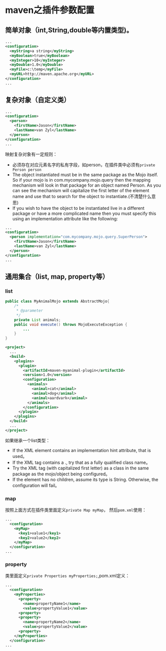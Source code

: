 # maven之插件参数配置
## 简单对象（int,String,double等内置类型)。
```xml
...
<configuration>
  <myString>a string</myString>
  <myBoolean>true</myBoolean>
  <myInteger>10</myInteger>
  <myDouble>1.0</myDouble>
  <myFile>c:\temp</myFile>
  <myURL>http://maven.apache.org</myURL>
</configuration>
...
```
## 复杂对象（自定义类）
```xml
...
<configuration>
  <person>
    <firstName>Jason</firstName>
    <lastName>van Zyl</lastName>
  </person>
</configuration>
...
```
映射复杂对象有一定规则：
* 必须存在对应元素名字的私有字段，如person，在插件类中必须有`private Person person`
* The object instantiated must be in the same package as the Mojo itself. So if your mojo is in com.mycompany.mojo.query then the mapping mechanism will look in that package for an object named Person. As you can see the mechanism will capitalize the first letter of the element name and use that to search for the object to instantiate.(不清楚什么意思)
*  If you wish to have the object to be instantiated live in a different package or have a more complicated name then you must specify this using an implementation attribute like the following:
```xml
...
<configuration>
  <person implementation="com.mycompany.mojo.query.SuperPerson">
    <firstName>Jason</firstName>
    <lastName>van Zyl</lastName>
  </person>
</configuration>
...
```
## 通用集合（list, map, property等）
### list
```java
public class MyAnimalMojo extends AbstractMojo{
    /*
     * @parameter
     */
    private List animals;
    public void execute() throws MojoExecuteException {
        ...
    }
}
```
```xml
<project>
  ...
  <build>
    <plugins>
      <plugin>
        <artifactId>maven-myanimal-plugin</artifactId>
        <version>1.0</version>
        <configuration>
          <animals>
            <animal>cat</animal>
            <animal>dog</animal>
            <animal>aardvark</animal>
          </animals>
        </configuration>
      </plugin>
    </plugins>
  </build>
  ...
</project>
```   
如果继承一个list类型：
* If the XML element contains an implementation hint attribute, that is used。
* If the XML tag contains a ., try that as a fully qualified class name。
* Try the XML tag (with capitalized first letter) as a class in the same package as the mojo/object being configured。
* If the element has no children, assume its type is String. Otherwise, the configuration will fail。
### map
按照上面方式在插件类里面定义`private Map myMap`，
然后`pom.xml`使用：
```xml
...
  <configuration>
    <myMap>
      <key1>value1</key1>
      <key2>value2</key2>
    </myMap>
  </configuration>
...
```

### property
类里面定义`private Properties myProperties;`,pom.xml定义：
```xml
...
  <configuration>
    <myProperties>
      <property>
        <name>propertyName1</name>
        <value>propertyValue1</value>
      <property>
      <property>
        <name>propertyName2</name>
        <value>propertyValue2</value>
      <property>
    </myProperties>
  </configuration>
...
```